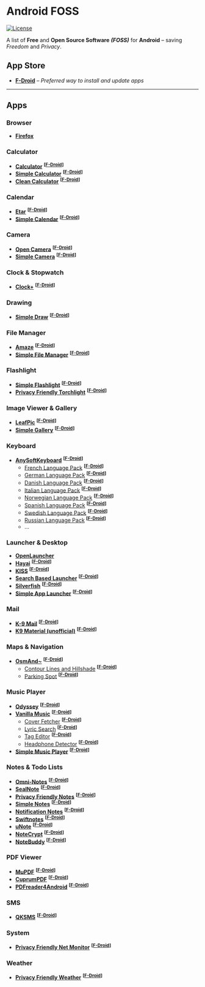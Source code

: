 # Android FOSS

[![License](https://img.shields.io/badge/license-GPLv3-yellow.svg)](LICENSE)

A list of **Free** and **Open Source Software** ***(FOSS)*** for **Android** – saving *Freedom* and *Privacy*.


## App Store
- [**F-Droid**](https://f-droid.org/) *– Preferred way to install and update apps*

------------------------

## Apps

### Browser
- [**Firefox**](https://www.mozilla.org/de/firefox/android/)


### Calculator
- [**Calculator**](https://github.com/Xlythe/Calculator) <sup>**[[F-Droid](https://f-droid.org/repository/browse/?fdid=com.xlythe.calculator.material)]**</sup>
- [**Simple Calculator**](https://github.com/SimpleMobileTools/Simple-Calculator) <sup>**[[F-Droid](https://f-droid.org/repository/browse/?fdid=com.simplemobiletools.calculator)]**</sup>
- [**Clean Calculator**](https://github.com/jchmrt/clean-calculator) <sup>**[[F-Droid](https://f-droid.org/repository/browse/?fdid=home.jmstudios.calc)]**</sup>


### Calendar
- [**Etar**](https://github.com/Etar-Group/Etar-Calendar) <sup>**[[F-Droid](https://f-droid.org/repository/browse/?fdid=ws.xsoh.etar)]**</sup>
- [**Simple Calendar**](https://github.com/SimpleMobileTools/Simple-Calendar) <sup>**[[F-Droid](https://f-droid.org/repository/browse/?fdid=com.simplemobiletools.calendar)]**</sup>


### Camera
- [**Open Camera**](http://opencamera.sourceforge.net/) <sup>**[[F-Droid](https://f-droid.org/repository/browse/?fdid=net.sourceforge.opencamera)]**</sup>
- [**Simple Camera**](https://github.com/SimpleMobileTools/Simple-Camera) <sup>**[[F-Droid](https://f-droid.org/repository/browse/?fdid=com.simplemobiletools.camera)]**</sup>


### Clock & Stopwatch
- [**Clock+**](https://github.com/philliphsu/ClockPlus) <sup>**[[F-Droid](https://f-droid.org/repository/browse/?fdid=com.philliphsu.clock2)]**</sup>


### Drawing
- [**Simple Draw**](https://github.com/SimpleMobileTools/Simple-Draw) <sup>**[[F-Droid](https://f-droid.org/repository/browse/?fdid=com.simplemobiletools.draw)]**</sup>


### File Manager
- [**Amaze**](https://github.com/arpitkh96/AmazeFileManager) <sup>**[[F-Droid](https://f-droid.org/repository/browse/?fdid=com.amaze.filemanager)]**</sup>
- [**Simple File Manager**](https://github.com/SimpleMobileTools/Simple-File-Manager) <sup>**[[F-Droid](https://f-droid.org/repository/browse/?fdid=com.simplemobiletools.filemanager)]**</sup>


### Flashlight
- [**Simple Flashlight**](https://github.com/SimpleMobileTools/Simple-Flashlight) <sup>**[[F-Droid](https://f-droid.org/repository/browse/?fdid=com.simplemobiletools.flashlight)]**</sup>
- [**Privacy Friendly Torchlight**](https://www.secuso.informatik.tu-darmstadt.de/en/secuso/research/results/privacy-friendly-apps/torchlight-app/) <sup>**[[F-Droid](https://f-droid.org/repository/browse/?fdid=com.secuso.torchlight2)]**</sup>


### Image Viewer & Gallery
- [**LeafPic**](https://github.com/HoraApps/LeafPic) <sup>**[[F-Droid](https://f-droid.org/repository/browse/?fdid=org.horaapps.leafpic)]**</sup>
- [**Simple Gallery**](https://github.com/SimpleMobileTools/Simple-Gallery) <sup>**[[F-Droid](https://f-droid.org/repository/browse/?fdid=com.simplemobiletools.gallery)]**</sup>


### Keyboard
- [**AnySoftKeyboard**](https://anysoftkeyboard.github.io/) <sup>**[[F-Droid](https://f-droid.org/repository/browse/?fdid=com.menny.android.anysoftkeyboard)]**</sup>
    - [French Language Pack](https://github.com/AnySoftKeyboard/LanguagePack) <sup>**[[F-Droid](https://f-droid.org/repository/browse/?fdid=com.anysoftkeyboard.languagepack.french_xlarge)]**</sup>
    - [German Language Pack](https://github.com/AnySoftKeyboard/LanguagePack) <sup>**[[F-Droid](https://f-droid.org/repository/browse/?fdid=com.anysoftkeyboard.languagepack.german)]**</sup>
    - [Danish Language Pack](https://github.com/AnySoftKeyboard/LanguagePack) <sup>**[[F-Droid](https://f-droid.org/repository/browse/?fdid=com.anysoftkeyboard.languagepack.danish)]**</sup>
    - [Italian Language Pack](https://github.com/AnySoftKeyboard/LanguagePack) <sup>**[[F-Droid](https://f-droid.org/repository/browse/?fdid=com.anysoftkeyboard.languagepack.italian)]**</sup>
    - [Norwegian Language Pack](https://github.com/AnySoftKeyboard/LanguagePack) <sup>**[[F-Droid](https://f-droid.org/repository/browse/?fdid=com.anysoftkeyboard.languagepack.norwegian)]**</sup>
    - [Spanish Language Pack](https://github.com/AnySoftKeyboard/LanguagePack) <sup>**[[F-Droid](https://f-droid.org/repository/browse/?fdid=com.anysoftkeyboard.languagepack.spain)]**</sup>
    - [Swedish Language Pack](https://github.com/AnySoftKeyboard/LanguagePack) <sup>**[[F-Droid](https://f-droid.org/repository/browse/?fdid=com.anysoftkeyboard.languagepack.swedish)]**</sup>
    - [Russian Language Pack](https://github.com/AnySoftKeyboard/LanguagePack) <sup>**[[F-Droid](https://f-droid.org/repository/browse/?fdid=com.anysoftkeyboard.languagepack.russian2)]**</sup>
    - ...


### Launcher & Desktop
- [**OpenLauncher**](https://github.com/BennyKok/OpenLauncher)
- [**Hayai**](https://github.com/seizonsenryaku/HayaiLauncher) <sup>**[[F-Droid](https://f-droid.org/repository/browse/?fdid=com.hayaisoftware.launcher)]**</sup>
- [**KISS**](http://kisslauncher.com/) <sup>**[[F-Droid](https://f-droid.org/repository/browse/?fdid=fr.neamar.kiss)]**</sup>
- [**Search Based Launcher**](https://github.com/vackosar/search-based-launcher/) <sup>**[[F-Droid](https://f-droid.org/repository/browse/?fdid=com.vackosar.searchbasedlauncher)]**</sup>
- [**Silverfish**](https://github.com/stanipintjuk/Silverfish) <sup>**[[F-Droid](https://f-droid.org/repository/browse/?fdid=com.launcher.silverfish)]**</sup>
- [**Simple App Launcher**](https://github.com/SimpleMobileTools/Simple-App-Launcher) <sup>**[[F-Droid](https://f-droid.org/repository/browse/?fdid=com.simplemobiletools.applauncher)]**</sup>


### Mail
- [**K-9 Mail**](https://github.com/k9mail/k-9) <sup>**[[F-Droid](https://f-droid.org/repository/browse/?fdid=com.fsck.k9)]**</sup>
- [**K9 Material (unofficial)**](https://github.com/scoute-dich/K9-MailClient) <sup>**[[F-Droid](https://f-droid.org/repository/browse/?fdid=com.fsck.k9.material)]**</sup>


### Maps & Navigation
- [**OsmAnd~**](http://osmand.net/) <sup>**[[F-Droid](https://f-droid.org/repository/browse/?fdid=net.osmand.plus)]**</sup>
  - [Contour Lines and Hillshade](http://osmand.net/features?id=contour-lines-plugin) <sup>**[[F-Droid](https://f-droid.org/repository/browse/?fdid=net.osmand.srtmPlugin.paid)]**</sup>
  - [Parking Spot](http://osmand.net/features?id=parking-plugin) <sup>**[[F-Droid](https://f-droid.org/repository/browse/?fdid=net.osmand.parkingPlugin)]**</sup>


### Music Player
- [**Odyssey**](https://github.com/gateship-one/odyssey) <sup>**[[F-Droid](https://f-droid.org/repository/browse/?fdid=org.gateshipone.odyssey)]**</sup>
- [**Vanilla Music**](http://vanillamusic.io/) <sup>**[[F-Droid](https://f-droid.org/repository/browse/?fdid=ch.blinkenlights.android.vanilla)]**</sup>
    - [Cover Fetcher](http://vanillamusic.io/) <sup>**[[F-Droid](https://f-droid.org/repository/browse/?fdid=com.kanedias.vanilla.coverfetch)]**</sup>
    - [Lyric Search](http://vanillamusic.io/) <sup>**[[F-Droid](https://f-droid.org/repository/browse/?fdid=com.kanedias.vanilla.lyrics)]**</sup>
    - [Tag Editor](http://vanillamusic.io/) <sup>**[[F-Droid](https://f-droid.org/repository/browse/?fdid=com.kanedias.vanilla.audiotag)]**</sup>
    - [Headphone Detector](http://vanillamusic.io/) <sup>**[[F-Droid](https://f-droid.org/repository/browse/?fdid=ch.blinkenlights.android.vanillaplug)]**</sup>
- [**Simple Music Player**](https://github.com/SimpleMobileTools/Simple-Music-Player) <sup>**[[F-Droid](https://f-droid.org/repository/browse/?fdid=com.simplemobiletools.musicplayer)]**</sup>


### Notes & Todo Lists
- [**Omni-Notes**](https://federicoiosue.github.io/Omni-Notes/) <sup>**[[F-Droid](https://f-droid.org/repository/browse/?fdid=it.feio.android.omninotes.foss)]**</sup>
- [**SealNote**](https://github.com/vishesh/sealnote) <sup>**[[F-Droid](https://f-droid.org/repository/browse/?fdid=com.twistedplane.sealnote)]**</sup>
- [**Privacy Friendly Notes**](https://www.secuso.informatik.tu-darmstadt.de/en/secuso/research/results/privacy-friendly-apps/notes/) <sup>**[[F-Droid](https://f-droid.org/repository/browse/?fdid=org.secuso.privacyfriendlynotes)]**</sup>
- [**Simple Notes**](https://github.com/SimpleMobileTools/Simple-Notes) <sup>**[[F-Droid](https://f-droid.org/repository/browse/?fdid=com.simplemobiletools.notes)]**</sup>
- [**Notification Notes**](https://github.com/khuttun/NotificationNotes) <sup>**[[F-Droid](https://f-droid.org/repository/browse/?fdid=com.khuttun.notificationnotes)]**</sup>
- [**Swiftnotes**](https://github.com/adrianchifor/Swiftnotes) <sup>**[[F-Droid](https://f-droid.org/repository/browse/?fdid=com.moonpi.swiftnotes)]**</sup>
- [**uNote**](https://gitlab.com/Varlorg/uNote) <sup>**[[F-Droid](https://f-droid.org/repository/browse/?fdid=app.varlorg.unote)]**</sup>
- [**NoteCrypt**](https://github.com/RyuzakiKK/NoteCrypt) <sup>**[[F-Droid](https://f-droid.org/repository/browse/?fdid=com.notecryptpro)]**</sup>
- [**NoteBuddy**](https://github.com/YoeriNijs/NoteBuddy) <sup>**[[F-Droid](https://f-droid.org/repository/browse/?fdid=nl.yoerinijs.notebuddy)]**</sup>


### PDF Viewer
- [**MuPDF**](http://mupdf.com/) <sup>**[[F-Droid](https://f-droid.org/repository/browse/?fdid=com.artifex.mupdfdemo)]**</sup>
- [**CuprumPDF**](https://github.com/paride/CopperPDF) <sup>**[[F-Droid](https://f-droid.org/repository/browse/?fdid=org.ninthfloor.copperpdf)]**</sup>
- [**PDFreader4Android**](https://droidapps.github.io/pdfreader4Android/) <sup>**[[F-Droid](https://f-droid.org/repository/browse/?fdid=io.github.droidapps.pdfreader)]**</sup>


### SMS
- [**QKSMS**](https://github.com/moezbhatti/qksms) <sup>**[[F-Droid](https://f-droid.org/repository/browse/?fdid=com.moez.QKSMS)]**</sup>


### System
- [**Privacy Friendly Net Monitor**](https://www.secuso.informatik.tu-darmstadt.de/en/secuso/research/results/privacy-friendly-apps/net-monitor/) <sup>**[[F-Droid](https://f-droid.org/repository/browse/?fdid=org.secuso.privacyfriendlynetmonitor)]**</sup>


### Weather
- [**Privacy Friendly Weather**](https://www.secuso.informatik.tu-darmstadt.de/en/secuso/research/results/privacy-friendly-apps/weather/) <sup>**[[F-Droid]()]**</sup>

